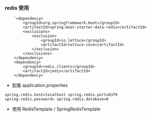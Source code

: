 ### redis 使用

        `<dependency>
            <groupId>org.springframework.boot</groupId>
            <artifactId>spring-boot-starter-data-redis</artifactId>
            <exclusions>
                <exclusion>
                    <groupId>io.lettuce</groupId>
                    <artifactId>lettuce-core</artifactId>
                </exclusion>
            </exclusions>
        </dependency>
        <dependency>
            <groupId>redis.clients</groupId>
            <artifactId>jedis</artifactId>
        </dependency>`

- 配置 application.properties

`spring.redis.host=localhost
spring.redis.port=6379
spring.redis.password=
spring.redis.database=0`

- 使用 RedisTemplate / SpringRedisTemplate